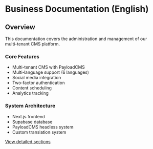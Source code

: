 # Business Documentation (English)

## Overview
This documentation covers the administration and management of our multi-tenant CMS platform.

### Core Features
- Multi-tenant CMS with PayloadCMS
- Multi-language support (6 languages)
- Social media integration
- Two-factor authentication
- Content scheduling
- Analytics tracking

### System Architecture
- Next.js frontend
- Supabase database
- PayloadCMS headless system
- Custom translation system

[View detailed sections](./sections/README.md)